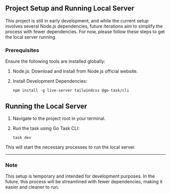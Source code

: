 ## Project Setup and Running Local Server

This project is still in early development, and while the current setup involves several Node.js dependencies, future
iterations aim to simplify the process with fewer dependencies. For now, please follow these steps to get the local
server running.

### Prerequisites

Ensure the following tools are installed globally:

1. Node.js: Download and install from Node.js official website.
2. Install Development Dependencies:

    ```
    npm install -g live-server tailwindcss @go-task/cli
    ```

## Running the Local Server

1. Navigate to the project root in your terminal.
2. Run the task using Go Task CLI:

    ```
    task dev
    ```

This will start the necessary processes to run the local server.

---

### Note

This setup is temporary and intended for development purposes. In the future, this process will be streamlined with
fewer dependencies, making it easier and cleaner to run.